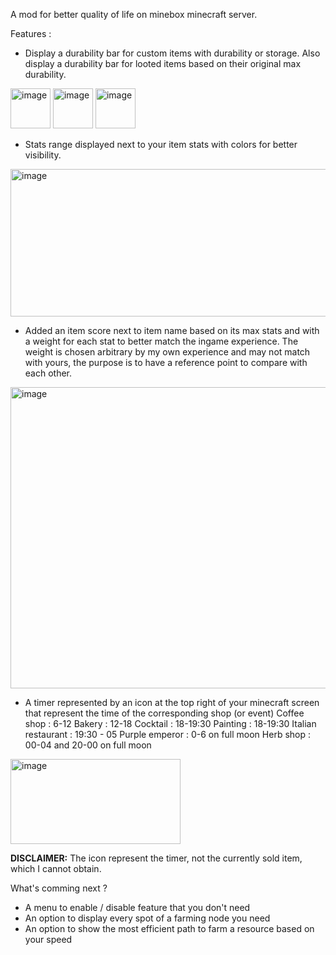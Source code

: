 A mod for better quality of life on minebox minecraft server.

Features :
- Display a durability bar for custom items with durability or storage. Also display a durability bar for looted items based on their original max durability.

<img width="64" height="64" alt="image" src="https://github.com/user-attachments/assets/0287afae-dff9-4078-af9c-cdba4d680123" />
<img width="64" height="64" alt="image" src="https://github.com/user-attachments/assets/c73a8f43-0c63-47b6-ae8d-61fe53bd8102" />
<img width="64" height="64" alt="image" src="https://github.com/user-attachments/assets/a9d2587e-124b-4929-b9b1-23e5b4005036" />

- Stats range displayed next to your item stats with colors for better visibility.

<img width="548" height="236" alt="image" src="https://github.com/user-attachments/assets/f8a4ba51-1344-4d9a-89ca-1ddeb471a024" />

- Added an item score next to item name based on its max stats and with a weight for each stat to better match the ingame experience.
    The weight is chosen arbitrary by my own experience and may not match with yours, the purpose is to have a reference point to compare with each other. 

<img width="598" height="482" alt="image" src="https://github.com/user-attachments/assets/de36f447-73ff-4459-8e6a-12b47b06d5ea" />

- A timer represented by an icon at the top right of your minecraft screen that represent the time of the corresponding shop (or event)
    Coffee shop : 6-12
    Bakery : 12-18
    Cocktail : 18-19:30
    Painting : 18-19:30
    Italian restaurant : 19:30 - 05
    Purple emperor : 0-6 on full moon
    Herb shop : 00-04 and 20-00 on full moon

<img width="272" height="136" alt="image" src="https://github.com/user-attachments/assets/01a5435b-05a8-4a0e-ad94-b3ce5cd576e7" />

**DISCLAIMER:** The icon represent the timer, not the currently sold item, which I cannot obtain.

What's comming next ?
- A menu to enable / disable feature that you don't need
- An option to display every spot of a farming node you need
- An option to show the most efficient path to farm a resource based on your speed
